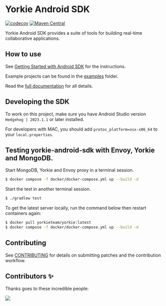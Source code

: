 # Yorkie Android SDK

[![codecov](https://codecov.io/gh/yorkie-team/yorkie-android-sdk/branch/main/graph/badge.svg?token=USX8DU19YO)](https://codecov.io/gh/yorkie-team/yorkie-android-sdk)
[![Maven Central](https://img.shields.io/maven-central/v/dev.yorkie/yorkie-android.svg?label=Maven%20Central)](https://search.maven.org/search?q=g:%22dev.yorkie%22%20AND%20a:%22yorkie-android%22)

Yorkie Android SDK provides a suite of tools for building real-time collaborative applications.

## How to use

See [Getting Started with Android SDK](https://yorkie.dev/docs/getting-started/with-android-sdk) for the instructions.

Example projects can be found in the [examples](https://github.com/yorkie-team/yorkie-android-sdk/tree/main/examples) folder.

Read the [full documentation](https://yorkie.dev/docs) for all details.

## Developing the SDK

To work on this project, make sure you have Android Studio version `Hedgehog | 2023.1.1` or later installed.

For developers with MAC, you should add `protoc_platform=osx-x86_64` to your `local.properties`.

## Testing yorkie-android-sdk with Envoy, Yorkie and MongoDB.

Start MongoDB, Yorkie and Envoy proxy in a terminal session.

```bash
$ docker compose -f docker/docker-compose.yml up --build -d
```

Start the test in another terminal session.

```bash
$ ./gradlew test
```

To get the latest server locally, run the command below then restart containers again:

```bash
$ docker pull yorkieteam/yorkie:latest
$ docker compose -f docker/docker-compose.yml up --build -d
```

## Contributing

See [CONTRIBUTING](CONTRIBUTING.md) for details on submitting patches and the contribution workflow.


## Contributors ✨

Thanks goes to these incredible people:

<a href="https://github.com/yorkie-team/yorkie-android-sdk/graphs/contributors">
  <img src="https://contrib.rocks/image?repo=yorkie-team/yorkie-android-sdk" />
</a>
